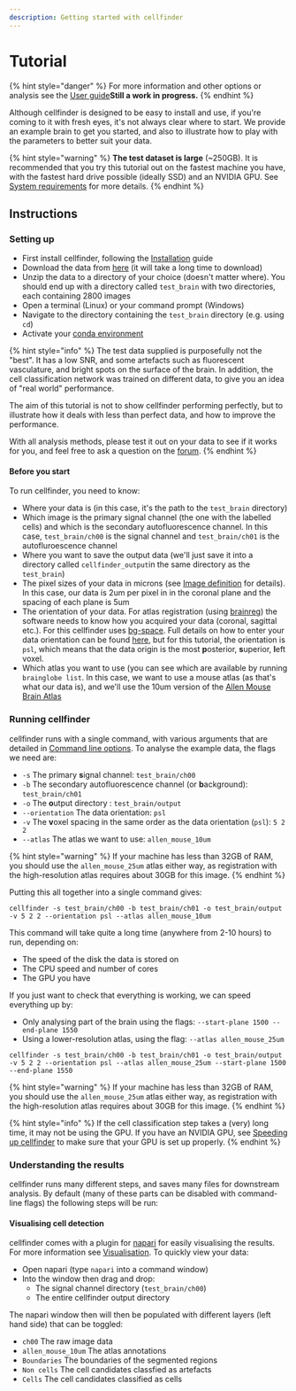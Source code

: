 ```yaml
---
description: Getting started with cellfinder
---
```


# Tutorial

{% hint style="danger" %}
For more information and other options or analysis see the [User guide](https://app.gitbook.com/@brainglobe/s/brainglobe/~/drafts/-MJXWxUf7DN03oIJlO80/cellfinder/user-guide)**Still a work in progress.**
{% endhint %}

Although cellfinder is designed to be easy to install and use, if you're coming to it with fresh eyes, it's not always clear where to start. We provide an example brain to get you started, and also to illustrate how to play with the parameters to better suit your data.

{% hint style="warning" %}
**The test dataset is large** \(~250GB\). It is recommended that you try this tutorial out on the fastest machine you have, with the fastest hard drive possible \(ideally SSD\) and an NVIDIA GPU. See [System requirements](installation/system-requirements.md) for more details.
{% endhint %}

## Instructions

### Setting up

* First install cellfinder, following the [Installation](installation/) guide
* Download the data from [here](https://gin.g-node.org/cellfinder/data/raw/master/test_brain_SK_AA_71_3.zip) \(it will take a long time to download\)
* Unzip the data to a directory of your choice \(doesn't matter where\). You should end up with a directory called `test_brain` with two directories, each containing 2800 images
* Open a terminal \(Linux\) or your command prompt \(Windows\)
* Navigate to the directory containing the `test_brain` directory \(e.g. using `cd`\)
* Activate your [conda environment ](using-conda.md)

{% hint style="info" %}
The test data supplied is purposefully not the "best". It has a low SNR, and some artefacts such as fluorescent vasculature, and bright spots on the surface of the brain. In addition, the cell classification network was trained on different data, to give you an idea of "real world" performance.

The aim of this tutorial is not to show cellfinder performing perfectly, but to illustrate how it deals with less than perfect data, and how to improve the performance.

With all analysis methods, please test it out on your data to see if it works for you, and feel free to ask a question on the [forum](https://gitter.im/BrainGlobe/cellfinder).
{% endhint %}

#### Before you start

To run cellfinder, you need to know:

* Where your data is \(in this case, it's the path to the `test_brain` directory\)
* Which image is the primary signal channel \(the one with the labelled cells\) and which is the secondary autofluorescence channel. In this case, `test_brain/ch00` is the signal channel and `test_brain/ch01` is the autofluroescence channel
* Where you want to save the output data \(we'll just save it into a directory called `cellfinder_output`in the same directory as the `test_brain`\)
* The pixel sizes of your data in microns \(see  [Image definition](image-orientation.md) for details\). In this case, our data is 2um per pixel in in the coronal plane and the spacing of each plane is 5um
* The orientation of your data. For atlas registration \(using [brainreg](../brainreg/introduction.md)\) the software needs to know how you acquired your data \(coronal, sagittal etc.\). For this cellfinder uses [bg-space](../bg-space/bg-space.md). Full details on how to enter your data orientation can be found [here](image-orientation.md), but for this tutorial, the orientation is `psl`, which means that the data origin is the most **p**osterior, **s**uperior, **l**eft voxel.  
* Which atlas you want to use \(you can see which are available by running `brainglobe list`. In this case, we want to use a mouse atlas \(as that's what our data is\), and we'll use the 10um version of the [Allen Mouse Brain Atlas](https://mouse.brain-map.org/static/atlas)

### Running cellfinder

cellfinder runs with a single command, with various arguments that are detailed in [Command line options](user-guide/command-line/). To analyse the example data, the flags we need are:

* `-s` The primary **s**ignal channel: `test_brain/ch00`
* `-b` The secondary autofluorescence channel \(or **b**ackground\): `test_brain/ch01`
* `-o` The **o**utput directory :  `test_brain/output`
* `--orientation` The data orientation: `psl`
* `-v` The **v**oxel spacing in the same order as the data orientation \(`psl`\): `5 2 2` 
* `--atlas` The atlas we want to use: `allen_mouse_10um`

{% hint style="warning" %}
If your machine has less than 32GB of RAM, you should use the `allen_mouse_25um` atlas either way, as registration with the high-resolution atlas requires about 30GB for this image.
{% endhint %}

Putting this all together into a single command gives:

```text
cellfinder -s test_brain/ch00 -b test_brain/ch01 -o test_brain/output -v 5 2 2 --orientation psl --atlas allen_mouse_10um
```

This command will take quite a long time \(anywhere from 2-10 hours\) to run, depending on:

* The speed of the disk the data is stored on
* The CPU speed and number of cores
* The GPU you have

If you just want to check that everything is working, we can speed everything up by:

* Only analysing part of the brain using the flags: `--start-plane 1500 --end-plane 1550`
* Using a lower-resolution atlas, using the flag: `--atlas allen_mouse_25um`

```text
cellfinder -s test_brain/ch00 -b test_brain/ch01 -o test_brain/output -v 5 2 2 --orientation psl --atlas allen_mouse_25um --start-plane 1500 --end-plane 1550
```

{% hint style="warning" %}
If your machine has less than 32GB of RAM, you should use the `allen_mouse_25um` atlas either way, as registration with the high-resolution atlas requires about 30GB for this image.
{% endhint %}

{% hint style="info" %}
If the cell classification step takes a \(very\) long time, it may not be using the GPU. If you have an NVIDIA GPU, see [Speeding up cellfinder](troubleshooting/speed-up.md#cell-classification-or-training-the-network-is-slow) to make sure that your GPU is set up properly.
{% endhint %}

### Understanding the results

cellfinder runs many different steps, and saves many files for downstream analysis. By default \(many of these parts can be disabled with command-line flags\) the following steps will be run:

#### Visualising cell detection

cellfinder comes with a plugin for [napari](https://napari.org/) for easily visualising the results. For more information see [Visualisation](user-guide/visualisation.md). To quickly view your data:

* Open napari \(type `napari` into a command window\)
* Into the window then drag and drop:
  * The signal channel directory \(`test_brain/ch00`\)
  * The entire cellfinder output directory

The napari window then will then be populated with different layers \(left hand side\) that can be toggled:

* `ch00` The raw image data
* `allen_mouse_10um` The atlas annotations
* `Boundaries` The boundaries of the segmented regions
* `Non cells` The cell candidates classfied as artefacts
* `Cells` The cell candidates classified as cells 

